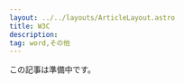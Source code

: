 ```yaml
---
layout: ../../layouts/ArticleLayout.astro
title: W3C
description:
tag: word,その他
---
```


この記事は準備中です。
